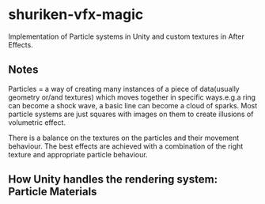 # shuriken-vfx-magic

Implementation of Particle systems in Unity and custom textures in After Effects.

## Notes 

Particles = a way of creating many instances of a piece of data(usually geometry or/and textures) which moves together in specific ways.e.g.a ring can become a shock wave, a basic line can become a cloud of sparks. Most particle systems are just squares with images on them to create illusions of volumetric effect.

There is a balance on the textures on the particles and their movement behaviour. The best effects are achieved with a combination of the right texture and appropriate particle behaviour.

## How Unity handles the rendering system: Particle Materials

